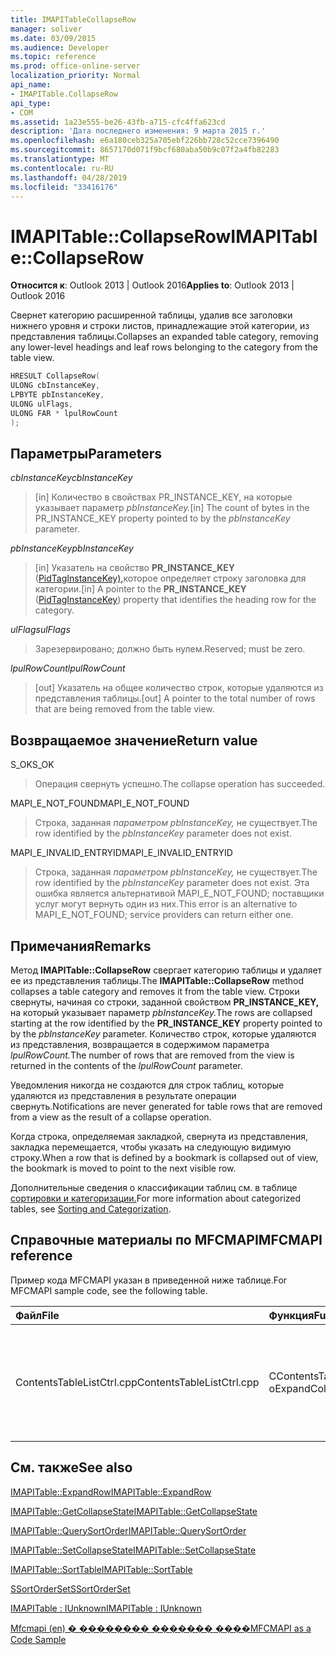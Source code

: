 ```yaml
---
title: IMAPITableCollapseRow
manager: soliver
ms.date: 03/09/2015
ms.audience: Developer
ms.topic: reference
ms.prod: office-online-server
localization_priority: Normal
api_name:
- IMAPITable.CollapseRow
api_type:
- COM
ms.assetid: 1a23e555-be26-43fb-a715-cfc4ffa623cd
description: 'Дата последнего изменения: 9 марта 2015 г.'
ms.openlocfilehash: e6a180ceb325a705ebf226bb728c52cce7396490
ms.sourcegitcommit: 8657170d071f9bcf680aba50b9c07f2a4fb82283
ms.translationtype: MT
ms.contentlocale: ru-RU
ms.lasthandoff: 04/28/2019
ms.locfileid: "33416176"
---
```

# <a name="imapitablecollapserow"></a><span data-ttu-id="cbea5-103">IMAPITable::CollapseRow</span><span class="sxs-lookup"><span data-stu-id="cbea5-103">IMAPITable::CollapseRow</span></span>

  
  
<span data-ttu-id="cbea5-104">**Относится к**: Outlook 2013 | Outlook 2016</span><span class="sxs-lookup"><span data-stu-id="cbea5-104">**Applies to**: Outlook 2013 | Outlook 2016</span></span> 
  
<span data-ttu-id="cbea5-105">Свернет категорию расширенной таблицы, удалив все заголовки нижнего уровня и строки листов, принадлежащие этой категории, из представления таблицы.</span><span class="sxs-lookup"><span data-stu-id="cbea5-105">Collapses an expanded table category, removing any lower-level headings and leaf rows belonging to the category from the table view.</span></span>
  
```cpp
HRESULT CollapseRow(
ULONG cbInstanceKey,
LPBYTE pbInstanceKey,
ULONG ulFlags,
ULONG FAR * lpulRowCount
);
```

## <a name="parameters"></a><span data-ttu-id="cbea5-106">Параметры</span><span class="sxs-lookup"><span data-stu-id="cbea5-106">Parameters</span></span>

 <span data-ttu-id="cbea5-107">_cbInstanceKey_</span><span class="sxs-lookup"><span data-stu-id="cbea5-107">_cbInstanceKey_</span></span>
  
> <span data-ttu-id="cbea5-108">[in] Количество в свойствах PR_INSTANCE_KEY, на которые указывает параметр _pbInstanceKey._</span><span class="sxs-lookup"><span data-stu-id="cbea5-108">[in] The count of bytes in the PR_INSTANCE_KEY property pointed to by the  _pbInstanceKey_ parameter.</span></span> 
    
 <span data-ttu-id="cbea5-109">_pbInstanceKey_</span><span class="sxs-lookup"><span data-stu-id="cbea5-109">_pbInstanceKey_</span></span>
  
> <span data-ttu-id="cbea5-110">[in] Указатель на свойство **PR_INSTANCE_KEY** ([PidTagInstanceKey),](pidtaginstancekey-canonical-property.md)которое определяет строку заголовка для категории.</span><span class="sxs-lookup"><span data-stu-id="cbea5-110">[in] A pointer to the **PR_INSTANCE_KEY** ([PidTagInstanceKey](pidtaginstancekey-canonical-property.md)) property that identifies the heading row for the category.</span></span> 
    
 <span data-ttu-id="cbea5-111">_ulFlags_</span><span class="sxs-lookup"><span data-stu-id="cbea5-111">_ulFlags_</span></span>
  
> <span data-ttu-id="cbea5-112">Зарезервировано; должно быть нулем.</span><span class="sxs-lookup"><span data-stu-id="cbea5-112">Reserved; must be zero.</span></span>
    
 <span data-ttu-id="cbea5-113">_lpulRowCount_</span><span class="sxs-lookup"><span data-stu-id="cbea5-113">_lpulRowCount_</span></span>
  
> <span data-ttu-id="cbea5-114">[out] Указатель на общее количество строк, которые удаляются из представления таблицы.</span><span class="sxs-lookup"><span data-stu-id="cbea5-114">[out] A pointer to the total number of rows that are being removed from the table view.</span></span>
    
## <a name="return-value"></a><span data-ttu-id="cbea5-115">Возвращаемое значение</span><span class="sxs-lookup"><span data-stu-id="cbea5-115">Return value</span></span>

<span data-ttu-id="cbea5-116">S_OK</span><span class="sxs-lookup"><span data-stu-id="cbea5-116">S_OK</span></span> 
  
> <span data-ttu-id="cbea5-117">Операция свернуть успешно.</span><span class="sxs-lookup"><span data-stu-id="cbea5-117">The collapse operation has succeeded.</span></span>
    
<span data-ttu-id="cbea5-118">MAPI_E_NOT_FOUND</span><span class="sxs-lookup"><span data-stu-id="cbea5-118">MAPI_E_NOT_FOUND</span></span> 
  
> <span data-ttu-id="cbea5-119">Строка, заданная  _параметром pbInstanceKey,_ не существует.</span><span class="sxs-lookup"><span data-stu-id="cbea5-119">The row identified by the  _pbInstanceKey_ parameter does not exist.</span></span> 
    
<span data-ttu-id="cbea5-120">MAPI_E_INVALID_ENTRYID</span><span class="sxs-lookup"><span data-stu-id="cbea5-120">MAPI_E_INVALID_ENTRYID</span></span> 
  
> <span data-ttu-id="cbea5-121">Строка, заданная  _параметром pbInstanceKey,_ не существует.</span><span class="sxs-lookup"><span data-stu-id="cbea5-121">The row identified by the  _pbInstanceKey_ parameter does not exist.</span></span> <span data-ttu-id="cbea5-122">Эта ошибка является альтернативой MAPI_E_NOT_FOUND; поставщики услуг могут вернуть один из них.</span><span class="sxs-lookup"><span data-stu-id="cbea5-122">This error is an alternative to MAPI_E_NOT_FOUND; service providers can return either one.</span></span> 
    
## <a name="remarks"></a><span data-ttu-id="cbea5-123">Примечания</span><span class="sxs-lookup"><span data-stu-id="cbea5-123">Remarks</span></span>

<span data-ttu-id="cbea5-124">Метод **IMAPITable::CollapseRow** свергает категорию таблицы и удаляет ее из представления таблицы.</span><span class="sxs-lookup"><span data-stu-id="cbea5-124">The **IMAPITable::CollapseRow** method collapses a table category and removes it from the table view.</span></span> <span data-ttu-id="cbea5-125">Строки свернуты, начиная со строки, заданной свойством **PR_INSTANCE_KEY,** на который указывает параметр _pbInstanceKey._</span><span class="sxs-lookup"><span data-stu-id="cbea5-125">The rows are collapsed starting at the row identified by the **PR_INSTANCE_KEY** property pointed to by the  _pbInstanceKey_ parameter.</span></span> <span data-ttu-id="cbea5-126">Количество строк, которые удаляются из представления, возвращается в содержимом параметра _lpulRowCount._</span><span class="sxs-lookup"><span data-stu-id="cbea5-126">The number of rows that are removed from the view is returned in the contents of the  _lpulRowCount_ parameter.</span></span> 
  
<span data-ttu-id="cbea5-127">Уведомления никогда не создаются для строк таблиц, которые удаляются из представления в результате операции свернуть.</span><span class="sxs-lookup"><span data-stu-id="cbea5-127">Notifications are never generated for table rows that are removed from a view as the result of a collapse operation.</span></span> 
  
<span data-ttu-id="cbea5-128">Когда строка, определяемая закладкой, свернута из представления, закладка перемещается, чтобы указать на следующую видимую строку.</span><span class="sxs-lookup"><span data-stu-id="cbea5-128">When a row that is defined by a bookmark is collapsed out of view, the bookmark is moved to point to the next visible row.</span></span> 
  
<span data-ttu-id="cbea5-129">Дополнительные сведения о классификации таблиц см. в таблице [сортировки и категоризации.](sorting-and-categorization.md)</span><span class="sxs-lookup"><span data-stu-id="cbea5-129">For more information about categorized tables, see [Sorting and Categorization](sorting-and-categorization.md).</span></span>
  
## <a name="mfcmapi-reference"></a><span data-ttu-id="cbea5-130">Справочные материалы по MFCMAPI</span><span class="sxs-lookup"><span data-stu-id="cbea5-130">MFCMAPI reference</span></span>

<span data-ttu-id="cbea5-131">Пример кода MFCMAPI указан в приведенной ниже таблице.</span><span class="sxs-lookup"><span data-stu-id="cbea5-131">For MFCMAPI sample code, see the following table.</span></span>
  
|<span data-ttu-id="cbea5-132">**Файл**</span><span class="sxs-lookup"><span data-stu-id="cbea5-132">**File**</span></span>|<span data-ttu-id="cbea5-133">**Функция**</span><span class="sxs-lookup"><span data-stu-id="cbea5-133">**Function**</span></span>|<span data-ttu-id="cbea5-134">**Примечание**</span><span class="sxs-lookup"><span data-stu-id="cbea5-134">**Comment**</span></span>|
|:-----|:-----|:-----|
|<span data-ttu-id="cbea5-135">ContentsTableListCtrl.cpp</span><span class="sxs-lookup"><span data-stu-id="cbea5-135">ContentsTableListCtrl.cpp</span></span>  <br/> |<span data-ttu-id="cbea5-136">CContentsTableListCtrl::D oExpandCollapse</span><span class="sxs-lookup"><span data-stu-id="cbea5-136">CContentsTableListCtrl::DoExpandCollapse</span></span>  <br/> |<span data-ttu-id="cbea5-137">MFCMAPI использует метод **IMAPITable::CollapseRow** для свернуть категорию таблицы.</span><span class="sxs-lookup"><span data-stu-id="cbea5-137">MFCMAPI uses the **IMAPITable::CollapseRow** method to collapse a table category.</span></span>  <br/> |
   
## <a name="see-also"></a><span data-ttu-id="cbea5-138">См. также</span><span class="sxs-lookup"><span data-stu-id="cbea5-138">See also</span></span>



[<span data-ttu-id="cbea5-139">IMAPITable::ExpandRow</span><span class="sxs-lookup"><span data-stu-id="cbea5-139">IMAPITable::ExpandRow</span></span>](imapitable-expandrow.md)
  
[<span data-ttu-id="cbea5-140">IMAPITable::GetCollapseState</span><span class="sxs-lookup"><span data-stu-id="cbea5-140">IMAPITable::GetCollapseState</span></span>](imapitable-getcollapsestate.md)
  
[<span data-ttu-id="cbea5-141">IMAPITable::QuerySortOrder</span><span class="sxs-lookup"><span data-stu-id="cbea5-141">IMAPITable::QuerySortOrder</span></span>](imapitable-querysortorder.md)
  
[<span data-ttu-id="cbea5-142">IMAPITable::SetCollapseState</span><span class="sxs-lookup"><span data-stu-id="cbea5-142">IMAPITable::SetCollapseState</span></span>](imapitable-setcollapsestate.md)
  
[<span data-ttu-id="cbea5-143">IMAPITable::SortTable</span><span class="sxs-lookup"><span data-stu-id="cbea5-143">IMAPITable::SortTable</span></span>](imapitable-sorttable.md)
  
[<span data-ttu-id="cbea5-144">SSortOrderSet</span><span class="sxs-lookup"><span data-stu-id="cbea5-144">SSortOrderSet</span></span>](ssortorderset.md)
  
[<span data-ttu-id="cbea5-145">IMAPITable : IUnknown</span><span class="sxs-lookup"><span data-stu-id="cbea5-145">IMAPITable : IUnknown</span></span>](imapitableiunknown.md)


[<span data-ttu-id="cbea5-146">Mfcmapi (en) � �������� ������� ����</span><span class="sxs-lookup"><span data-stu-id="cbea5-146">MFCMAPI as a Code Sample</span></span>](mfcmapi-as-a-code-sample.md)

